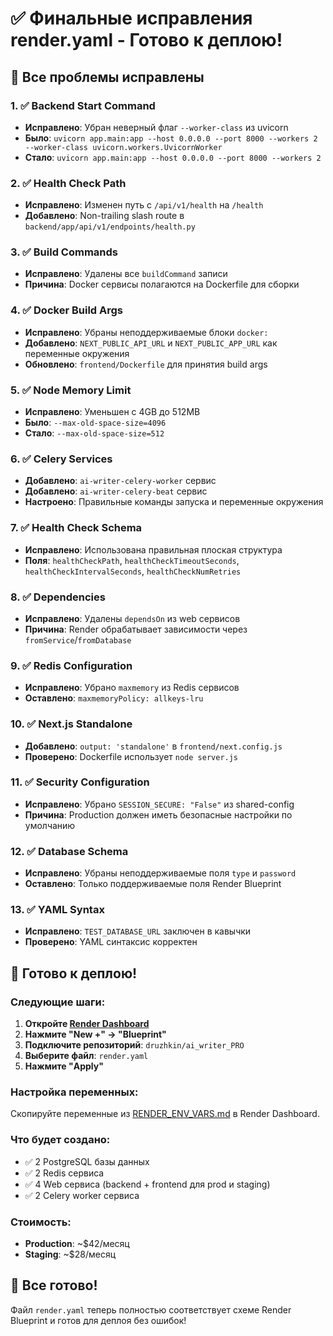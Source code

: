 # ✅ Финальные исправления render.yaml - Готово к деплою!

## 🎯 Все проблемы исправлены

### 1. ✅ Backend Start Command
- **Исправлено**: Убран неверный флаг `--worker-class` из uvicorn
- **Было**: `uvicorn app.main:app --host 0.0.0.0 --port 8000 --workers 2 --worker-class uvicorn.workers.UvicornWorker`
- **Стало**: `uvicorn app.main:app --host 0.0.0.0 --port 8000 --workers 2`

### 2. ✅ Health Check Path
- **Исправлено**: Изменен путь с `/api/v1/health` на `/health`
- **Добавлено**: Non-trailing slash route в `backend/app/api/v1/endpoints/health.py`

### 3. ✅ Build Commands
- **Исправлено**: Удалены все `buildCommand` записи
- **Причина**: Docker сервисы полагаются на Dockerfile для сборки

### 4. ✅ Docker Build Args
- **Исправлено**: Убраны неподдерживаемые блоки `docker:`
- **Добавлено**: `NEXT_PUBLIC_API_URL` и `NEXT_PUBLIC_APP_URL` как переменные окружения
- **Обновлено**: `frontend/Dockerfile` для принятия build args

### 5. ✅ Node Memory Limit
- **Исправлено**: Уменьшен с 4GB до 512MB
- **Было**: `--max-old-space-size=4096`
- **Стало**: `--max-old-space-size=512`

### 6. ✅ Celery Services
- **Добавлено**: `ai-writer-celery-worker` сервис
- **Добавлено**: `ai-writer-celery-beat` сервис
- **Настроено**: Правильные команды запуска и переменные окружения

### 7. ✅ Health Check Schema
- **Исправлено**: Использована правильная плоская структура
- **Поля**: `healthCheckPath`, `healthCheckTimeoutSeconds`, `healthCheckIntervalSeconds`, `healthCheckNumRetries`

### 8. ✅ Dependencies
- **Исправлено**: Удалены `dependsOn` из web сервисов
- **Причина**: Render обрабатывает зависимости через `fromService`/`fromDatabase`

### 9. ✅ Redis Configuration
- **Исправлено**: Убрано `maxmemory` из Redis сервисов
- **Оставлено**: `maxmemoryPolicy: allkeys-lru`

### 10. ✅ Next.js Standalone
- **Добавлено**: `output: 'standalone'` в `frontend/next.config.js`
- **Проверено**: Dockerfile использует `node server.js`

### 11. ✅ Security Configuration
- **Исправлено**: Убрано `SESSION_SECURE: "False"` из shared-config
- **Причина**: Production должен иметь безопасные настройки по умолчанию

### 12. ✅ Database Schema
- **Исправлено**: Убраны неподдерживаемые поля `type` и `password`
- **Оставлено**: Только поддерживаемые поля Render Blueprint

### 13. ✅ YAML Syntax
- **Исправлено**: `TEST_DATABASE_URL` заключен в кавычки
- **Проверено**: YAML синтаксис корректен

## 🚀 Готово к деплою!

### Следующие шаги:
1. **Откройте [Render Dashboard](https://dashboard.render.com)**
2. **Нажмите "New +" → "Blueprint"**
3. **Подключите репозиторий**: `druzhkin/ai_writer_PRO`
4. **Выберите файл**: `render.yaml`
5. **Нажмите "Apply"**

### Настройка переменных:
Скопируйте переменные из [RENDER_ENV_VARS.md](RENDER_ENV_VARS.md) в Render Dashboard.

### Что будет создано:
- ✅ 2 PostgreSQL базы данных
- ✅ 2 Redis сервиса
- ✅ 4 Web сервиса (backend + frontend для prod и staging)
- ✅ 2 Celery worker сервиса

### Стоимость:
- **Production**: ~$42/месяц
- **Staging**: ~$28/месяц

## 🎉 Все готово!

Файл `render.yaml` теперь полностью соответствует схеме Render Blueprint и готов для деплоя без ошибок!
